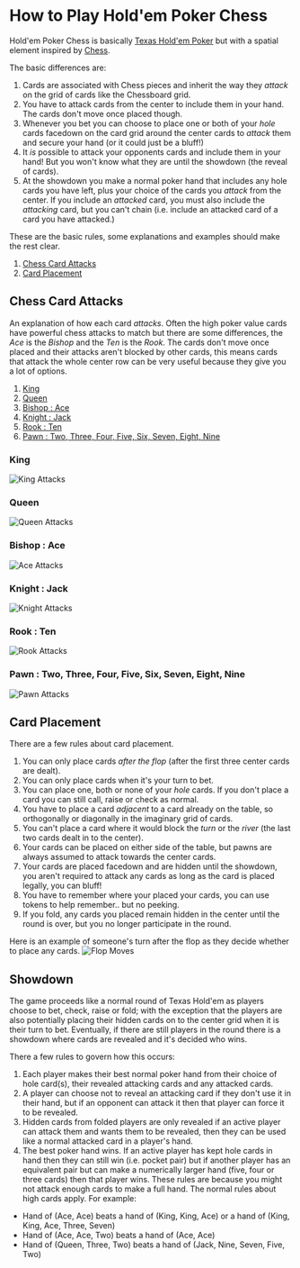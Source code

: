 # How to Play Hold'em Poker Chess

Hold'em Poker Chess is basically [Texas Hold'em Poker](https://en.wikipedia.org/wiki/Texas_hold_'em) but with a spatial element inspired by [Chess](https://en.wikipedia.org/wiki/Chess).

The basic differences are:

1. Cards are associated with Chess pieces and inherit the way they *attack* on the grid of cards like the Chessboard grid.
2. You have to attack cards from the center to include them in your hand. The cards don't move once placed though.
3. Whenever you bet you can choose to place one or both of your *hole* cards facedown on the card grid around the center cards to *attack* them and secure your hand (or it could just be a bluff!)
4. It *is* possible to attack your opponents cards and include them in your hand! But you won't know what they are until the showdown (the reveal of cards).
5. At the showdown you make a normal poker hand that includes any hole cards you have left, plus your choice of the cards you *attack* from the center. If you include an *attacked* card, you must also include the *attacking* card, but you can't chain (i.e. include an attacked card of a card you have attacked.) 

These are the basic rules, some explanations and examples should make the rest clear.

1. [Chess Card Attacks](#chess-card-attacks)
2. [Card Placement](#card-placement)

## Chess Card Attacks

An explanation of how each card *attacks*. Often the high poker value cards have powerful chess attacks to match but there are some differences, the *Ace* is the *Bishop* and the *Ten* is the *Rook*. The cards don't move once placed and their attacks aren't blocked by other cards, this means cards that attack the whole center row can be very useful because they give you a lot of options.

1. [King](#king)
2. [Queen](#queen)
3. [Bishop : Ace](#bishop--ace)
4. [Knight : Jack](#knight--jack)
5. [Rook : Ten](#rook--ten)
6. [Pawn : Two, Three, Four, Five, Six, Seven, Eight, Nine](#pawn--two-three-four-five-six-seven-eight-nine)

### King
![King Attacks](https://github.com/holdempokerchess/holdempokerchess/blob/master/images/king-attacks.png?raw=true)

### Queen
![Queen Attacks](https://github.com/holdempokerchess/holdempokerchess/blob/master/images/queen-attacks.png?raw=true)

### Bishop : Ace
![Ace Attacks](https://github.com/holdempokerchess/holdempokerchess/blob/master/images/bishop-ace-attacks.png?raw=true)

### Knight : Jack
![Knight Attacks](https://github.com/holdempokerchess/holdempokerchess/blob/master/images/jack-knight-attacks.png?raw=true)

### Rook : Ten
![Rook Attacks](https://github.com/holdempokerchess/holdempokerchess/blob/master/images/rook-ten-attacks.png?raw=true)

### Pawn : Two, Three, Four, Five, Six, Seven, Eight, Nine
![Pawn Attacks](https://github.com/holdempokerchess/holdempokerchess/blob/master/images/pawn-attacks.png?raw=true)

## Card Placement

There are a few rules about card placement.

1. You can only place cards *after the flop* (after the first three center cards are dealt). 
2. You can only place cards when it's your turn to bet.
3. You can place one, both or none of your *hole* cards. If you don't place a card you can still call, raise or check as normal.
4. You have to place a card *adjacent* to a card already on the table, so orthogonally or diagonally in the imaginary grid of cards.
5. You can't place a card where it would block the *turn* or the *river* (the last two cards dealt in to the center).
6. Your cards can be placed on either side of the table, but pawns are always assumed to attack towards the center cards.
7. Your cards are placed facedown and are hidden until the showdown, you aren't required to attack any cards as long as the card is placed legally, you can bluff!
8. You have to remember where your placed your cards, you can use tokens to help remember.. but no peeking.
9. If you fold, any cards you placed remain hidden in the center until the round is over, but you no longer participate in the round.

Here is an example of someone's turn after the flop as they decide whether to place any cards.
![Flop Moves](https://github.com/holdempokerchess/holdempokerchess/blob/master/images/flop-moves.png?raw=true)

## Showdown 

The game proceeds like a normal round of Texas Hold'em as players choose to bet, check, raise or fold; with the exception that the players are also potentially placing their hidden cards on to the center grid when it is their turn to bet. Eventually, if there are still players in the round there is a showdown where cards are revealed and it's decided who wins.

There a few rules to govern how this occurs:

1. Each player makes their best normal poker hand from their choice of hole card(s), their revealed attacking cards and any attacked cards.
2. A player can choose not to reveal an attacking card if they don't use it in their hand, but if an opponent can attack it then that player can force it to be revealed.
3. Hidden cards from folded players are only revealed if an active player can attack them and wants them to be revealed, then they can be used like a normal attacked card in a player's hand.
4. The best poker hand wins. If an active player has kept hole cards in hand then they can still win (i.e. pocket pair) but if another player has an equivalent pair but can make a numerically larger hand (five, four or three cards) then that player wins. These rules are because you might not attack enough cards to make a full hand. The normal rules about high cards apply. For example:
 - Hand of (Ace, Ace) beats a hand of (King, King, Ace) or a hand of (King, King, Ace, Three, Seven)
 - Hand of (Ace, Ace, Two) beats a hand of (Ace, Ace)
 - Hand of (Queen, Three, Two) beats a hand of (Jack, Nine, Seven, Five, Two) 
